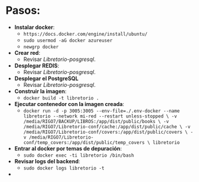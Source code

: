 
# Pasos:
- **Instalar docker**: 
  - `https://docs.docker.com/engine/install/ubuntu/`
  - `sudo usermod -aG docker azureuser`
  - `newgrp docker`
- **Crear red**: 
    - Revisar *Libretorio-posgresql*.
- **Desplegar REDIS**: 
    - Revisar *Libretorio-posgresql*.
- **Desplegar el PostgreSQL**
  - Revisar *Libretorio-posgresql*.
- **Construir la imagen**:
  - `docker build -t libretorio .` 
- **Ejecutar contenedor con la imagen creada**:
  - `docker run -d -p 3005:3005 --env-file=./.env-docker --name libretorio --network mi-red --restart unless-stopped \
  -v /media/RIGO7/BACKUP/LIBROS:/app/dist/public/books \
  -v /media/RIGO7/Libretorio-conf/cache:/app/dist/public/cache \
  -v /media/RIGO7/Libretorio-conf/covers:/app/dist/public/covers \
  -v /media/RIGO7/Libretorio-conf/temp_covers:/app/dist/public/temp_covers \
  libretorio` 
- **Entrar al docker por temas de depuración**:
  - `sudo docker exec -ti libretorio /bin/bash`
- **Revisar logs del backend**:
  - `sudo docker logs libretorio -t`
- 